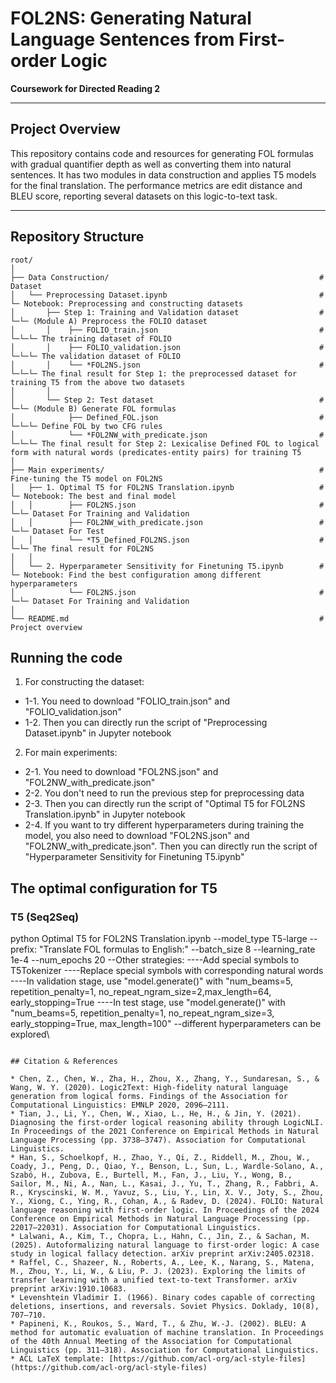 # FOL2NS: Generating Natural Language Sentences from First-order Logic

**Coursework for Directed Reading 2**

---

## Project Overview

This repository contains code and resources for generating FOL formulas with gradual quantifier depth as well as converting them into natural sentences. It has two modules in data construction and applies T5 models for the final translation. The performance metrics are edit distance and BLEU score, reporting several datasets on this logic-to-text task.

---

## Repository Structure

```
root/
│
├── Data Construction/                                               # Dataset
│   └── Preprocessing Dataset.ipynb                                  # └─ Notebook: Preprocessing and constructing datasets
│       ├── Step 1: Training and Validation dataset                  # └─└─ (Module A) Preprocess the FOLIO dataset
│       │    ├── FOLIO_train.json                                    # └─└─└─ The training dataset of FOLIO
│       │    ├── FOLIO_validation.json                               # └─└─└─ The validation dataset of FOLIO
│       │    └── *FOL2NS.json                                        # └─└─└─ The final result for Step 1: the preprocessed dataset for training T5 from the above two datasets
│       │
│       └── Step 2: Test dataset                                     # └─└─ (Module B) Generate FOL formulas 
│            ├── Defined_FOL.json                                    # └─└─└─ Define FOL by two CFG rules
│            └── *FOL2NW_with_predicate.json                         # └─└─└─ The final result for Step 2: Lexicalise Defined FOL to logical form with natural words (predicates-entity pairs) for training T5
│
├── Main experiments/                                                # Fine-tuning the T5 model on FOL2NS
│   ├── 1. Optimal T5 for FOL2NS Translation.ipynb                   # └─ Notebook: The best and final model
│   │        ├── FOL2NS.json                                         # └─└─ Dataset For Training and Validation
│   │        ├── FOL2NW_with_predicate.json                          # └─└─ Dataset For Test
│   │        └── *T5_Defined_FOL2NS.json                             # └─└─ The final result for FOL2NS
│   │
│   └── 2. Hyperparameter Sensitivity for Finetuning T5.ipynb        # └─ Notebook: Find the best configuration among different hyperparameters
│            └── FOL2NS.json                                         # └─└─ Dataset For Training and Validation
│
└── README.md                                                        # Project overview

```
## Running the code
1. For constructing the dataset:
- 1-1. You need to download "FOLIO_train.json" and "FOLIO_validation.json"
- 1-2. Then you can directly run the script of "Preprocessing Dataset.ipynb" in Jupyter notebook
2. For main experiments:
- 2-1. You need to download "FOL2NS.json" and "FOL2NW_with_predicate.json"
- 2-2. You don't need to run the previous step for preprocessing data
- 2-3. Then you can directly run the script of "Optimal T5 for FOL2NS Translation.ipynb" in Jupyter notebook
- 2-4. If you want to try different hyperparameters during training the model, you also need to download "FOL2NS.json" and "FOL2NW_with_predicate.json". Then you can directly run the script of "Hyperparameter Sensitivity for Finetuning T5.ipynb"

## The optimal configuration for T5

### T5 (Seq2Seq)

python Optimal T5 for FOL2NS Translation.ipynb
  --model_type T5-large 
  --prefix: "Translate FOL formulas to English:" 
  --batch_size 8 
  --learning_rate 1e-4 
  --num_epochs 20 
  --Other strategies:
  ----Add special symbols to T5Tokenizer
  ----Replace special symbols with corresponding natural words
  ----In validation stage, use "model.generate()" with "num_beams=5, repetition_penalty=1, no_repeat_ngram_size=2,max_length=64, early_stopping=True
  ----In test stage, use "model.generate()" with "num_beams=5, repetition_penalty=1, no_repeat_ngram_size=3, early_stopping=True, max_length=100"
  --different hyperparameters can be explored\
```

## Citation & References

* Chen, Z., Chen, W., Zha, H., Zhou, X., Zhang, Y., Sundaresan, S., & Wang, W. Y. (2020). Logic2Text: High-fidelity natural language generation from logical forms. Findings of the Association for Computational Linguistics: EMNLP 2020, 2096–2111.
* Tian, J., Li, Y., Chen, W., Xiao, L., He, H., & Jin, Y. (2021). Diagnosing the first-order logical reasoning ability through LogicNLI. In Proceedings of the 2021 Conference on Empirical Methods in Natural Language Processing (pp. 3738–3747). Association for Computational Linguistics.
* Han, S., Schoelkopf, H., Zhao, Y., Qi, Z., Riddell, M., Zhou, W., Coady, J., Peng, D., Qiao, Y., Benson, L., Sun, L., Wardle-Solano, A., Szabó, H., Zubova, E., Burtell, M., Fan, J., Liu, Y., Wong, B., Sailor, M., Ni, A., Nan, L., Kasai, J., Yu, T., Zhang, R., Fabbri, A. R., Kryscinski, W. M., Yavuz, S., Liu, Y., Lin, X. V., Joty, S., Zhou, Y., Xiong, C., Ying, R., Cohan, A., & Radev, D. (2024). FOLIO: Natural language reasoning with first-order logic. In Proceedings of the 2024 Conference on Empirical Methods in Natural Language Processing (pp. 22017–22031). Association for Computational Linguistics.
* Lalwani, A., Kim, T., Chopra, L., Hahn, C., Jin, Z., & Sachan, M. (2025). Autoformalizing natural language to first-order logic: A case study in logical fallacy detection. arXiv preprint arXiv:2405.02318.
* Raffel, C., Shazeer, N., Roberts, A., Lee, K., Narang, S., Matena, M., Zhou, Y., Li, W., & Liu, P. J. (2023). Exploring the limits of transfer learning with a unified text-to-text Transformer. arXiv preprint arXiv:1910.10683.
* Levenshtein Vladimir I. (1966). Binary codes capable of correcting deletions, insertions, and reversals. Soviet Physics. Doklady, 10(8), 707–710.
* Papineni, K., Roukos, S., Ward, T., & Zhu, W.-J. (2002). BLEU: A method for automatic evaluation of machine translation. In Proceedings of the 40th Annual Meeting of the Association for Computational Linguistics (pp. 311–318). Association for Computational Linguistics.
* ACL LaTeX template: [https://github.com/acl-org/acl-style-files](https://github.com/acl-org/acl-style-files)
